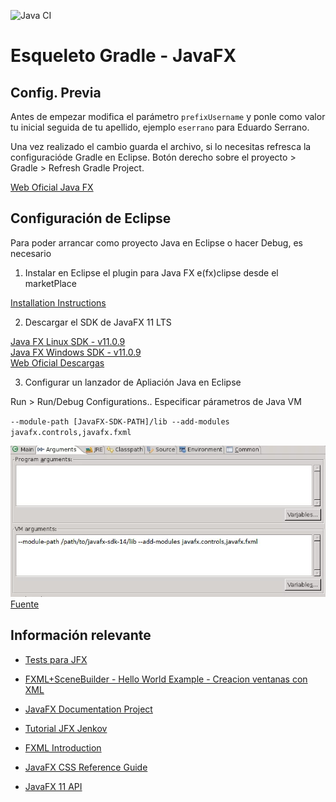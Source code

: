 ![Java CI](../../workflows/Java%20CI/badge.svg)

# Esqueleto Gradle - JavaFX

## Config. Previa

Antes de empezar modifica el par&aacute;metro `prefixUsername` y ponle como valor tu inicial seguida de tu apellido, ejemplo `eserrano` para Eduardo Serrano.

Una vez realizado el cambio guarda el archivo, si lo necesitas refresca la configuraci&oacute;de Gradle en Eclipse. 
Bot&oacute;n derecho sobre el proyecto > Gradle > Refresh Gradle Project.

[Web Oficial Java FX](https://openjfx.io/)

## Configuraci&oacute;n de Eclipse
Para poder arrancar como proyecto Java en Eclipse o hacer Debug, es necesario

1. Instalar en Eclipse el plugin para Java FX e(fx)clipse desde el marketPlace

[Installation Instructions](https://www.eclipse.org/efxclipse/install.html)

2. Descargar el SDK de JavaFX 11 LTS

[Java FX Linux SDK - v11.0.9](https://gluonhq.com/download/javafx-11-0-2-sdk-linux/)
<br>
[Java FX Windows SDK - v11.0.9](https://gluonhq.com/download/javafx-11-0-2-sdk-windows/)
<br>
[Web Oficial Descargas](https://gluonhq.com/products/javafx/)

3. Configurar un lanzador de Apliación Java en Eclipse

Run > Run/Debug Configurations..
Especificar p&aacute;rametros de Java VM

`--module-path [JavaFX-SDK-PATH]/lib --add-modules javafx.controls,javafx.fxml`

![Eclipse Screenshot](resources/eclipse-vm-arguments.webp)
<br>
[Fuente](https://edencoding.com/runtime-components-error/#:~:text=Conclusions-,A%20%E2%80%9CRuntime%20Components%20are%20Missing%E2%80%9D%20error%20is%20generated%20by%20the,are%20met%20prior%20to%20launching.)

## Informaci&oacute;n relevante

- [Tests para JFX](https://github.com/TestFX/TestFX/)

- [FXML+SceneBuilder - Hello World Example - Creacion ventanas con XML](https://github.com/gluonhq/scenebuilder/wiki/Basic-JavaFX-project-with-Scene-Builder)

- [JavaFX Documentation Project](https://fxdocs.github.io/docs/html5/#_scene_graph)

- [Tutorial JFX Jenkov](http://tutorials.jenkov.com/javafx/index.html)

- [FXML Introduction](https://openjfx.io/javadoc/15/javafx.fxml/javafx/fxml/doc-files/introduction_to_fxml.html)

- [JavaFX CSS Reference Guide](https://openjfx.io/javadoc/15/javafx.graphics/javafx/scene/doc-files/cssref.html)

- [JavaFX 11 API](https://openjfx.io/javadoc/11/)
